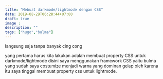 ```yaml
---
title: "Mebuat darkmode/lightmode dengan CSS"
date: 2019-08-29T06:28:44+07:00
draft: true
image :
description: ""
tags: ["hugo","bulma"]
---
```


langsung saja tanpa banyak cing cong

yang pertama harus kita lakukan adalah membuat property CSS untuk darkmode/lightmode
disini saya menggunakan framework CSS yaitu bulma yang sudah saya costumize menjadi warna yang dominan gelap oleh
karena itu saya tinggal membuat property css untuk lightmode.
